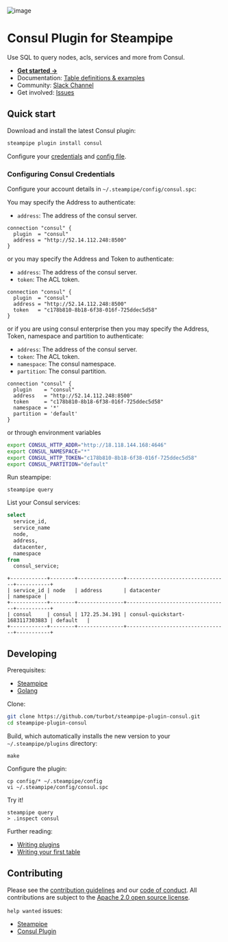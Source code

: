 ![image](https://hub.steampipe.io/images/plugins/turbot/consul-social-graphic.png)

# Consul Plugin for Steampipe

Use SQL to query nodes, acls, services and more from Consul.

- **[Get started →](https://hub.steampipe.io/plugins/turbot/consul)**
- Documentation: [Table definitions & examples](https://hub.steampipe.io/plugins/turbot/consul/tables)
- Community: [Slack Channel](https://steampipe.io/community/join)
- Get involved: [Issues](https://github.com/turbot/steampipe-plugin-consul/issues)

## Quick start

Download and install the latest Consul plugin:

```bash
steampipe plugin install consul
```

Configure your [credentials](https://hub.steampipe.io/plugins/turbot/consul#credentials) and [config file](https://hub.steampipe.io/plugins/turbot/consul#configuration).

### Configuring Consul Credentials

Configure your account details in `~/.steampipe/config/consul.spc`:

You may specify the Address to authenticate:

- `address`: The address of the consul server.

```hcl
connection "consul" {
  plugin  = "consul"
  address = "http://52.14.112.248:8500"
}
```

or you may specify the Address and Token to authenticate:

- `address`: The address of the consul server.
- `token`: The ACL token.

```hcl
connection "consul" {
  plugin  = "consul"
  address = "http://52.14.112.248:8500"
  token   = "c178b810-8b18-6f38-016f-725ddec5d58"
}
```

or if you are using consul enterprise then you may specify the Address, Token, namespace and partition to authenticate:

- `address`: The address of the consul server.
- `token`: The ACL token.
- `namespace`: The consul namespace.
- `partition`: The consul partition.

```hcl
connection "consul" {
  plugin    = "consul"
  address   = "http://52.14.112.248:8500"
  token     = "c178b810-8b18-6f38-016f-725ddec5d58"
  namespace = '*'
  partition = 'default'
}
```

or through environment variables

```sh
export CONSUL_HTTP_ADDR="http://18.118.144.168:4646"
export CONSUL_NAMESPACE="*"
export CONSUL_HTTP_TOKEN="c178b810-8b18-6f38-016f-725ddec5d58"
export CONSUL_PARTITION="default"
```

Run steampipe:

```shell
steampipe query
```

List your Consul services:

```sql
select
  service_id,
  service_name
  node,
  address,
  datacenter,
  namespace
from
  consul_service;
```

```
+------------+--------+---------------+---------------------------------+-----------+
| service_id | node   | address       | datacenter                      | namespace |
+------------+--------+---------------+---------------------------------+-----------+
| consul     | consul | 172.25.34.191 | consul-quickstart-1683117303883 | default   |
+------------+--------+---------------+---------------------------------+-----------+
```

## Developing

Prerequisites:

- [Steampipe](https://steampipe.io/downloads)
- [Golang](https://golang.org/doc/install)

Clone:

```sh
git clone https://github.com/turbot/steampipe-plugin-consul.git
cd steampipe-plugin-consul
```

Build, which automatically installs the new version to your `~/.steampipe/plugins` directory:

```
make
```

Configure the plugin:

```
cp config/* ~/.steampipe/config
vi ~/.steampipe/config/consul.spc
```

Try it!

```
steampipe query
> .inspect consul
```

Further reading:

- [Writing plugins](https://steampipe.io/docs/develop/writing-plugins)
- [Writing your first table](https://steampipe.io/docs/develop/writing-your-first-table)

## Contributing

Please see the [contribution guidelines](https://github.com/turbot/steampipe/blob/main/CONTRIBUTING.md) and our [code of conduct](https://github.com/turbot/steampipe/blob/main/CODE_OF_CONDUCT.md). All contributions are subject to the [Apache 2.0 open source license](https://github.com/turbot/steampipe-plugin-consul/blob/main/LICENSE).

`help wanted` issues:

- [Steampipe](https://github.com/turbot/steampipe/labels/help%20wanted)
- [Consul Plugin](https://github.com/turbot/steampipe-plugin-consul/labels/help%20wanted)

